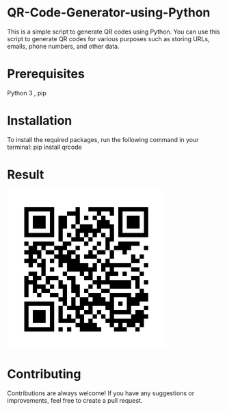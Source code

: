 # QR-Code-Generator-using-Python
This is a simple script to generate QR codes using Python. You can use this script to generate QR codes for various purposes such as storing URLs, emails, phone numbers, and other data.

# Prerequisites

Python 3 , pip

# Installation
To install the required packages, run the following command in your terminal:
pip install qrcode

# Result
![result](https://github.com/Sanketarali/QR-Code-Generator-using-Python/blob/main/qr_code/sanket_arali_linkedin.jpg)


# Contributing
Contributions are always welcome! If you have any suggestions or improvements, feel free to create a pull request.
